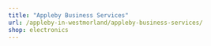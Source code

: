 ```yaml
---
title: "Appleby Business Services"
url: /appleby-in-westmorland/appleby-business-services/
shop: electronics
---
```

